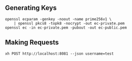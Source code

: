 ## Generating Keys

```
openssl ecparam -genkey -noout -name prime256v1 \
    | openssl pkcs8 -topk8 -nocrypt -out ec-private.pem
openssl ec -in ec-private.pem -pubout -out ec-public.pem
```

## Making Requests

```
xh POST http://localhost:8081 --json username=test
```
